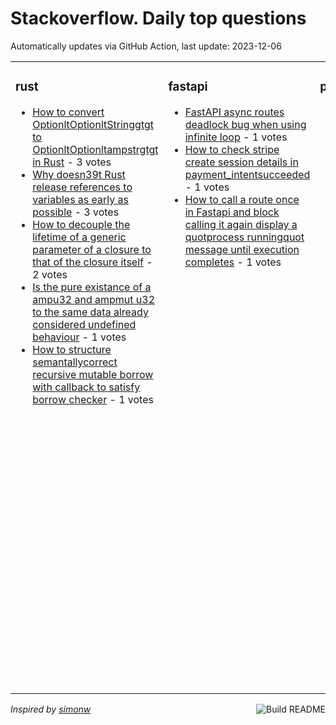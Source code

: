 # Stackoverflow. Daily top questions 

Automatically updates via GitHub Action, last update: <!-- date starts -->2023-12-06<!-- date ends -->


<table><tr><td valign="top" width="33%">

### rust
<!-- rust starts -->
* [How to convert OptionltOptionltStringgtgt to OptionltOptionltampstrgtgt in Rust](https://stackoverflow.com/questions/77610091/how-to-convert-optionoptionstring-to-optionoptionstr-in-rust) - 3 votes
* [Why doesn39t Rust release references to variables as early as possible](https://stackoverflow.com/questions/77604645/why-doesnt-rust-release-references-to-variables-as-early-as-possible) - 3 votes
* [How to decouple the lifetime of a generic parameter of a closure to that of the closure itself](https://stackoverflow.com/questions/77605528/how-to-decouple-the-lifetime-of-a-generic-parameter-of-a-closure-to-that-of-the) - 2 votes
* [Is the pure existance of a ampu32 and ampmut u32 to the same data already considered undefined behaviour](https://stackoverflow.com/questions/77606083/is-the-pure-existance-of-a-u32-and-mut-u32-to-the-same-data-already-co) - 1 votes
* [How to structure semantallycorrect recursive mutable borrow with callback to satisfy borrow checker](https://stackoverflow.com/questions/77615629/how-to-structure-semantally-correct-recursive-mutable-borrow-with-callback-to-sa) - 1 votes
<!-- rust ends -->
</td><td valign="top" width="34%">


### fastapi
<!-- fastapi starts -->
* [FastAPI async routes deadlock bug when using infinite loop](https://stackoverflow.com/questions/77613533/fastapi-async-routes-deadlock-bug-when-using-infinite-loop) - 1 votes
* [How to check stripe create session details in payment_intentsucceeded](https://stackoverflow.com/questions/77613066/how-to-check-stripe-create-session-details-in-payment-intent-succeeded) - 1 votes
* [How to call a route once in Fastapi and block calling it again display a quotprocess runningquot message until execution completes](https://stackoverflow.com/questions/77612977/how-to-call-a-route-once-in-fastapi-and-block-calling-it-again-display-a-proce) - 1 votes
<!-- fastapi ends -->
</td><td valign="top" width="34%">


### pandas
<!-- pandas starts -->
* [Pandas Vectorized Operation  Making counting function that resets when threshold reaches 5](https://stackoverflow.com/questions/77611459/pandas-vectorized-operation-making-counting-function-that-resets-when-threshol) - 2 votes
* [How can I create conditional column for two sets in a window of a key](https://stackoverflow.com/questions/77612387/how-can-i-create-conditional-column-for-two-sets-in-a-window-of-a-key) - 1 votes
* [Computing number of events in cumulative columns per time interval for multiple Ids](https://stackoverflow.com/questions/77606396/computing-number-of-events-in-cumulative-columns-per-time-interval-for-multiple) - 1 votes
* [Pandas operation to obtain a matrix from a dataframe](https://stackoverflow.com/questions/77604676/pandas-operation-to-obtain-a-matrix-from-a-dataframe) - 1 votes
* [Pandas replace specific characters in column based on condition using groupby](https://stackoverflow.com/questions/77613661/pandas-replace-specific-characters-in-column-based-on-condition-using-groupby) - 1 votes
<!-- pandas ends -->
</td></tr></table>

<a href="https://github.com/hp0404/hp0404/actions"><img src="https://github.com/hp0404/hp0404/workflows/Build%20README/badge.svg" align="right" alt="Build README"></a> <p>*Inspired by  [simonw](https://github.com/simonw/simonw)*</p>
